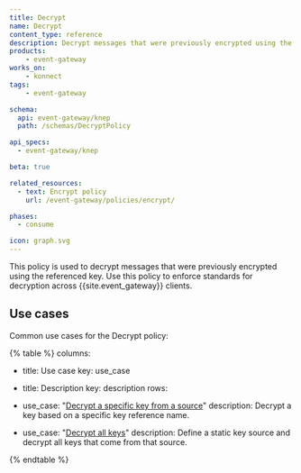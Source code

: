 ```yaml
---
title: Decrypt
name: Decrypt
content_type: reference
description: Decrypt messages that were previously encrypted using the referenced key
products:
    - event-gateway
works_on:
    - konnect
tags:
    - event-gateway

schema:
  api: event-gateway/knep
  path: /schemas/DecryptPolicy

api_specs:
  - event-gateway/knep

beta: true

related_resources:
  - text: Encrypt policy
    url: /event-gateway/policies/encrypt/

phases:
  - consume

icon: graph.svg
---
```


This policy is used to decrypt messages that were previously encrypted using the referenced key. 
Use this policy to enforce standards for decryption across {{site.event_gateway}} clients.

## Use cases

Common use cases for the Decrypt policy:

<!--vale off-->
{% table %}
columns:
  - title: Use case
    key: use_case
  - title: Description
    key: description
rows:
  - use_case: "[Decrypt a specific key from a source](/event-gateway/policies/decrypt/examples/decrypt-a-key/)"
    description: Decrypt a key based on a specific key reference name.

  - use_case: "[Decrypt all keys](/event-gateway/policies/decrypt/examples/decrypt-everything/)"
    description: Define a static key source and decrypt all keys that come from that source.

{% endtable %}
<!--vale on-->


